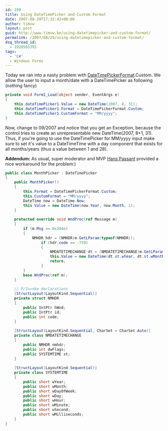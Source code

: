 ```yaml
---
id: 199
title: Using DateTimePicker and Custom Format
date: 2007-08-29T17:32:42+00:00
author: timvw
layout: post
guid: http://www.timvw.be/using-datetimepicker-and-custom-format/
permalink: /2007/08/29/using-datetimepicker-and-custom-format/
dsq_thread_id:
  - 1920565393
tags:
  - 'C#'
  - Windows Forms
---
```

Today we ran into a nasty problem with [DateTimePickerFormat](http://msdn2.microsoft.com/en-us/library/system.windows.forms.datetimepickerformat.aspx).Custom. We allow the user to input a month/date with a DateTimePicker as following (nothing fancy)

```csharp
private void Form1_Load(object sender, EventArgs e)
{
	this.dateTimePicker1.Value = new DateTime(2007, 8, 31);
	this.dateTimePicker1.Format = DateTimePickerFormat.Custom;
	this.dateTimePicker1.CustomFormat = "MM/yyyy";
}
```

Now, change to 09/2007 and notice that you get an Exception, because the control tries to create an unrepresentable new DateTime(2007, 8+1, 31). Thus, if you're going to use the DateTimePicker for MM/yyyy input make sure to set it's value to a DateTimeTime with a day component that exists for all months/years (thus a value between 1 and 28).

**Addendum:** As usual, super moderator and MVP [Hans Passant](https://mvp.support.microsoft.com/default.aspx/profile=6c93adc6-026f-42bf-823c-8e65ca732af2) provided a nice workaround for the problem:)

```csharp
public class MonthPicker : DateTimePicker 
{
	public MonthPicker() 
	{
		this.Format = DateTimePickerFormat.Custom;
		this.CustomFormat = "MM/yyyy";
		DateTime now = DateTime.Now;
		this.Value = new DateTime(now.Year, now.Month, 1);
	}
	
	protected override void WndProc(ref Message m) 
	{
		if (m.Msg == 0x204e) 
		{
			NMHDR hdr = (NMHDR)m.GetLParam(typeof(NMHDR));
				if (hdr.code == -759) 
				{
					NMDATETIMECHANGE dt = (NMDATETIMECHANGE)m.GetLParam(typeof(NMDATETIMECHANGE));
					this.Value = new DateTime(dt.st.wYear, dt.st.wMonth, 1);
					return;
				}
		}
		base.WndProc(ref m);
	}
	
	// P/Invoke declarations
	[StructLayout(LayoutKind.Sequential)]
	private struct NMHDR 
	{
		public IntPtr hWnd;
		public IntPtr id;
		public int code;
	}
	
	[StructLayout(LayoutKind.Sequential, CharSet = CharSet.Auto)]
	private class NMDATETIMECHANGE 
	{
		public NMHDR nmhdr;
		public int dwFlags;
		public SYSTEMTIME st;
	}
	
	[StructLayout(LayoutKind.Sequential)]
	private class SYSTEMTIME 
	{
		public short wYear;
		public short wMonth;
		public short wDayOfWeek;
		public short wDay;
		public short wHour;
		public short wMinute;
		public short wSecond;
		public short wMilliseconds;
	}
}
```

